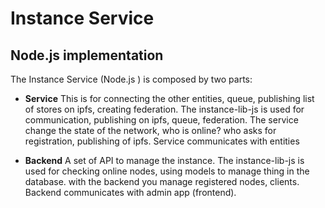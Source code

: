 # Instance Service
## Node.js implementation
The Instance Service (Node.js ) is composed by two parts:

* **Service** This is for connecting the other entities, queue, publishing list of stores on ipfs, creating federation. The instance-lib-js is used for communication, publishing on ipfs, queue, federation. The service change the state of the network, who is online? who asks for registration, publishing of ipfs. Service communicates with entities


* **Backend** A set of API to manage the instance. The instance-lib-js is used for checking online nodes, using models to manage thing in the database. with the backend you manage registered nodes, clients. Backend communicates with admin app (frontend).